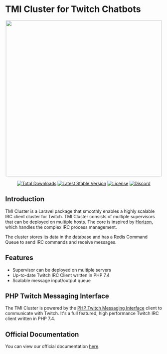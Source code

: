 # TMI Cluster for Twitch Chatbots

<p align="center">
  <img height="500" src="https://cdn.jsdelivr.net/gh/ghostzero/tmi-website@main/docs/images/tmi_cluster.png">
</p>

<p align="center">
  <a href="https://packagist.org/packages/ghostzero/tmi-cluster"><img src="https://img.shields.io/packagist/dt/ghostzero/tmi-cluster" alt="Total Downloads"></a>
  <a href="https://packagist.org/packages/ghostzero/tmi-cluster"><img src="https://img.shields.io/packagist/v/ghostzero/tmi-cluster" alt="Latest Stable Version"></a>
  <a href="https://packagist.org/packages/ghostzero/tmi-cluster"><img src="https://img.shields.io/packagist/l/ghostzero/tmi-cluster" alt="License"></a>
  <a href="https://discord.gg/qsxVMNg"><img src="https://discordapp.com/api/guilds/552952675369484301/embed.png?style=shield" alt="Discord"></a>
</p>

## Introduction

TMI Cluster is a Laravel package that smoothly enables a highly scalable IRC client cluster for Twitch. TMI Cluster consists of multiple supervisors that can be deployed on multiple hosts. The core is inspired by [Horizon](https://github.com/laravel/horizon), which handles the complex IRC process management.

The cluster stores its data in the database and has a Redis Command Queue to send IRC commands and receive messages.

## Features

- Supervisor can be deployed on multiple servers
- Up-to-date Twitch IRC Client written in PHP 7.4
- Scalable message input/output queue

## PHP Twitch Messaging Interface

The TMI Cluster is powered by the [PHP Twitch Messaging Interface](https://github.com/ghostzero/tmi) client to communicate with Twitch. It's a full featured, high performance Twitch IRC client written in PHP 7.4. 

## Official Documentation

You can view our official documentation [here](https://tmiphp.com/docs/tmi-cluster.html).
